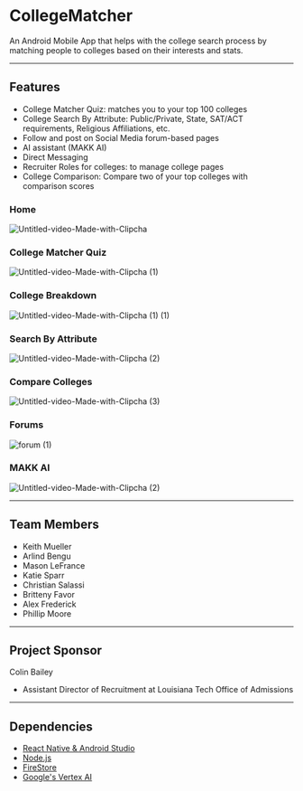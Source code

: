 # CollegeMatcher
An Android Mobile App that helps with the college search process by matching people to colleges based on their interests and stats. 

---

## Features
* College Matcher Quiz: matches you to your top 100 colleges
* College Search By Attribute: Public/Private, State, SAT/ACT requirements, Religious Affiliations, etc.
* Follow and post on Social Media forum-based pages
* AI assistant (MAKK AI)
* Direct Messaging
* Recruiter Roles for colleges: to manage college pages
* College Comparison: Compare two of your top colleges with comparison scores


### Home
![Untitled-video-Made-with-Clipcha](https://github.com/user-attachments/assets/d94e4f97-b8b9-4f44-b3bc-5bc2ad25d6bf)

### College Matcher Quiz
![Untitled-video-Made-with-Clipcha (1)](https://github.com/user-attachments/assets/4c16bf0d-391b-4735-9e68-4b22aadaba8a)

### College Breakdown
![Untitled-video-Made-with-Clipcha (1) (1)](https://github.com/user-attachments/assets/b24ef6d9-3cb4-4b94-8903-02f9ae2795cc)

### Search By Attribute
![Untitled-video-Made-with-Clipcha (2)](https://github.com/user-attachments/assets/c945cf18-14af-4eff-91ee-95f2e8167001)

### Compare Colleges
![Untitled-video-Made-with-Clipcha (3)](https://github.com/user-attachments/assets/7699c5a3-56a7-4573-bebb-d90d74c97fb8)

### Forums
![forum (1)](https://github.com/user-attachments/assets/c55627bd-f4b8-4df1-a4d5-c45590af0ebe)

### MAKK AI
![Untitled-video-Made-with-Clipcha (2)](https://github.com/user-attachments/assets/1b2d92e2-da6c-4e88-a2c1-d31a30a28a01)

---

## Team Members
* Keith Mueller
* Arlind Bengu
* Mason LeFrance
* Katie Sparr
* Christian Salassi
* Britteny Favor
* Alex Frederick
* Phillip Moore

---

## Project Sponsor
Colin Bailey
* Assistant Director of Recruitment at Louisiana Tech Office of Admissions

---

## Dependencies
* [React Native & Android Studio](https://reactnative.dev/docs/set-up-your-environment?platform=android)
* [Node.js](https://nodejs.org/en/download/prebuilt-installer/current)
* [FireStore](https://firebase.google.com/docs/firestore)
* [Google's Vertex AI](https://cloud.google.com/vertex-ai)
